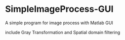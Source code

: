 # SimpleImageProcess-GUI

A simple  program for image process with Matlab GUI

include Gray Transformation and Spatial domain filtering

